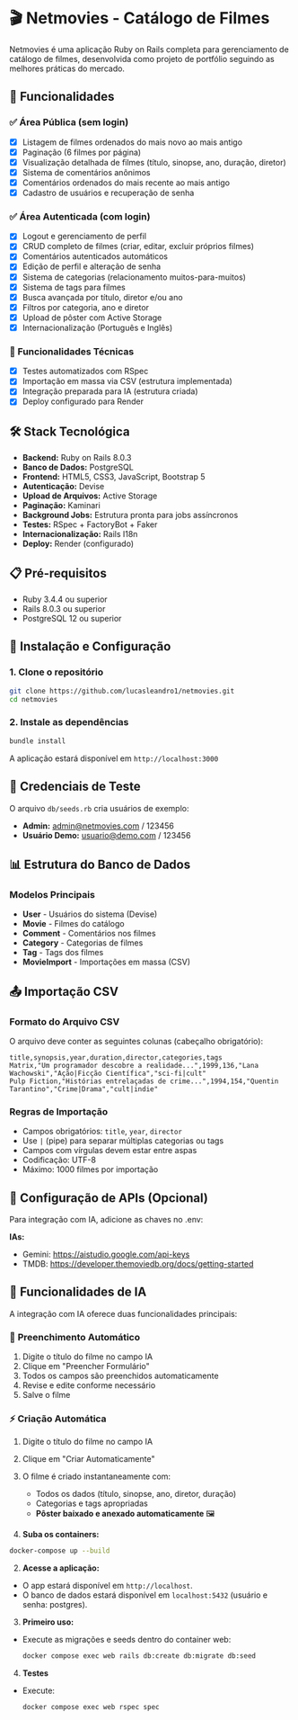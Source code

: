 # 🎬 Netmovies - Catálogo de Filmes

Netmovies é uma aplicação Ruby on Rails completa para gerenciamento de catálogo de filmes, desenvolvida como projeto de portfólio seguindo as melhores práticas do mercado.

## 🚀 Funcionalidades

### ✅ Área Pública (sem login)
- [x] Listagem de filmes ordenados do mais novo ao mais antigo
- [x] Paginação (6 filmes por página)
- [x] Visualização detalhada de filmes (título, sinopse, ano, duração, diretor)
- [x] Sistema de comentários anônimos
- [x] Comentários ordenados do mais recente ao mais antigo
- [x] Cadastro de usuários e recuperação de senha

### ✅ Área Autenticada (com login)
- [x] Logout e gerenciamento de perfil
- [x] CRUD completo de filmes (criar, editar, excluir próprios filmes)
- [x] Comentários autenticados automáticos
- [x] Edição de perfil e alteração de senha
- [x] Sistema de categorias (relacionamento muitos-para-muitos)
- [x] Sistema de tags para filmes
- [x] Busca avançada por título, diretor e/ou ano
- [x] Filtros por categoria, ano e diretor
- [x] Upload de pôster com Active Storage
- [x] Internacionalização (Português e Inglês)

### 🔧 Funcionalidades Técnicas
- [x] Testes automatizados com RSpec
- [x] Importação em massa via CSV (estrutura implementada)
- [x] Integração preparada para IA (estrutura criada)
- [x] Deploy configurado para Render

## 🛠️ Stack Tecnológica

- **Backend:** Ruby on Rails 8.0.3
- **Banco de Dados:** PostgreSQL
- **Frontend:** HTML5, CSS3, JavaScript, Bootstrap 5
- **Autenticação:** Devise
- **Upload de Arquivos:** Active Storage
- **Paginação:** Kaminari
- **Background Jobs:** Estrutura pronta para jobs assíncronos 
- **Testes:** RSpec + FactoryBot + Faker
- **Internacionalização:** Rails I18n
- **Deploy:** Render (configurado)

## 📋 Pré-requisitos

- Ruby 3.4.4 ou superior
- Rails 8.0.3 ou superior
- PostgreSQL 12 ou superior

## 🔧 Instalação e Configuração

### 1. Clone o repositório
```bash
git clone https://github.com/lucasleandro1/netmovies.git
cd netmovies
```

### 2. Instale as dependências
```bash
bundle install
```

A aplicação estará disponível em `http://localhost:3000`

## 👤 Credenciais de Teste

O arquivo `db/seeds.rb` cria usuários de exemplo:

- **Admin:** admin@netmovies.com / 123456
- **Usuário Demo:** usuario@demo.com / 123456

## 📊 Estrutura do Banco de Dados

### Modelos Principais

- **User** - Usuários do sistema (Devise)
- **Movie** - Filmes do catálogo
- **Comment** - Comentários nos filmes
- **Category** - Categorias de filmes
- **Tag** - Tags dos filmes
- **MovieImport** - Importações em massa (CSV)

## 📤 Importação CSV

### Formato do Arquivo CSV

O arquivo deve conter as seguintes colunas (cabeçalho obrigatório):

```csv
title,synopsis,year,duration,director,categories,tags
Matrix,"Um programador descobre a realidade...",1999,136,"Lana Wachowski","Ação|Ficção Científica","sci-fi|cult"
Pulp Fiction,"Histórias entrelaçadas de crime...",1994,154,"Quentin Tarantino","Crime|Drama","cult|indie"
```

### Regras de Importação

- Campos obrigatórios: `title`, `year`, `director`
- Use `|` (pipe) para separar múltiplas categorias ou tags
- Campos com vírgulas devem estar entre aspas
- Codificação: UTF-8
- Máximo: 1000 filmes por importação

## 🤖 Configuração de APIs (Opcional)

Para integração com IA, adicione as chaves no .env:

**IAs:**
- Gemini: https://aistudio.google.com/api-keys
- TMDB: https://developer.themoviedb.org/docs/getting-started 

## 🤖 Funcionalidades de IA

A integração com IA oferece duas funcionalidades principais:

### 📝 **Preenchimento Automático**
1. Digite o título do filme no campo IA
2. Clique em "Preencher Formulário"
3. Todos os campos são preenchidos automaticamente
4. Revise e edite conforme necessário
5. Salve o filme

### ⚡ **Criação Automática**
1. Digite o título do filme no campo IA
2. Clique em "Criar Automaticamente"
3. O filme é criado instantaneamente com:
   - Todos os dados (título, sinopse, ano, diretor, duração)
   - Categorias e tags apropriadas
   - **Pôster baixado e anexado automaticamente** 🖼️

1. **Suba os containers:**
  ```bash
  docker-compose up --build
  ```

2. **Acesse a aplicação:**
  - O app estará disponível em `http://localhost`.
  - O banco de dados estará disponível em `localhost:5432` (usuário e senha: postgres).

3. **Primeiro uso:**
  - Execute as migrações e seeds dentro do container web:
    ```bash
    docker compose exec web rails db:create db:migrate db:seed
    ```
4. **Testes**
  - Execute:
    ```bash
    docker compose exec web rspec spec
    ```